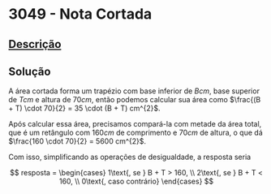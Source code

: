 # 3049 - Nota Cortada

## [Descrição](https://www.beecrowd.com.br/judge/pt/problems/view/3049)

## Solução

A área cortada forma um trapézio com base inferior de $B cm$, base superior de $T cm$ e altura de $70 cm$, então podemos calcular sua área como $\frac{(B + T) \cdot 70}{2} = 35 \cdot (B + T) cm^{2}$.

Após calcular essa área, precisamos compará-la com metade da área total, que é um retângulo com $160 cm$ de comprimento e $70 cm$ de altura, o que dá $\frac{160 \cdot 70}{2} = 5600 cm^{2}$.

Com isso, simplificando as operações de desigualdade, a resposta seria

$$
resposta = 
\begin{cases}
    1\text{, se } B + T > 160, \\
    2\text{, se } B + T < 160, \\
    0\text{, caso contrário}
\end{cases}
$$